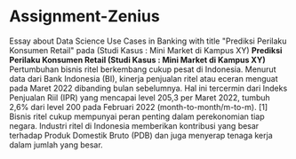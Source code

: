 # Assignment-Zenius
Essay about Data Science Use Cases in Banking with title "Prediksi Perilaku Konsumen Retail" pada (Studi Kasus : Mini Market di Kampus XY)
**Prediksi Perilaku Konsumen Retail (Studi Kasus : Mini Market di Kampus XY)**
Pertumbuhan bisnis ritel berkembang cukup pesat di Indonesia. Menurut data dari Bank Indonesia (BI), kinerja penjualan ritel atau eceran menguat pada Maret 2022 dibanding bulan sebelumnya. Hal ini tercermin dari Indeks Penjualan Riil (IPR) yang mencapai level 205,3 per Maret 2022, tumbuh 2,6% dari level 200 pada Februari 2022 (month-to-month/m-to-m). [1] Bisnis ritel cukup mempunyai peran penting dalam perekonomian tiap negara. Industri ritel di Indonesia memberikan kontribusi yang besar terhadap Produk Domestik Bruto (PDB) dan juga menyerap tenaga kerja dalam jumlah yang besar.
